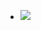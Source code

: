 <ul data-clearing>
  <li><a href="/img/blog/2011/11/34104560-image.jpg"><img src="/img/blog/2011/11/34104560-image.jpg" data-caption=""></a></li>
</ul>